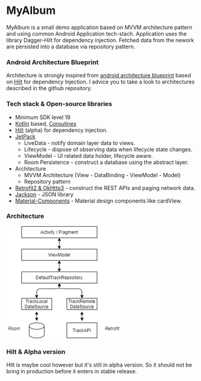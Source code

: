 # MyAlbum
MyAlbum is a small demo application based on MVVM architecture pattern and using common Android Application tech-stach.
Application uses the library Dagger-Hilt for dependency injection.
Fetched data from the nework are persisted into a database via repository pattern.

### Android Architecture Blueprint
Architecture is strongly inspired from [android architecture blueprint](https://github.com/android/architecture-samples/tree/dev-hilt) based on [Hilt](https://developer.android.com/training/dependency-injection/hilt-android) for dependency Injection.
I advice you to take a look to architectures described in the github repository.

### Tech stack & Open-source libraries
- Minimum SDK level 19
- [Kotlin](https://kotlinlang.org/) based, [Coroutines](https://github.com/Kotlin/kotlinx.coroutines)
- [Hilt](https://developer.android.com/training/dependency-injection/hilt-android) (alpha) for dependency injection.
- [JetPack](https://developer.android.com/jetpack)
  - LiveData - notify domain layer data to views.
  - Lifecycle - dispose of observing data when lifecycle state changes.
  - ViewModel - UI related data holder, lifecycle aware.
  - Room Persistence - construct a database using the abstract layer.
- Architecture
  - MVVM Architecture (View - DataBinding - ViewModel - Model)
  - Repository pattern
- [Retrofit2 & OkHttp3](https://github.com/square/retrofit) - construct the REST APIs and paging network data.
- [Jackson](https://github.com/FasterXML/jackson-core) - JSON library
- [Material-Components](https://github.com/material-components/material-components-android) - Material design components like cardView.

### Architecture

![Architecture](./doc/architecture.png)

### Hilt & Alpha version
Hilt is maybe cool however but it's still in alpha version. So it should not be bring in production before it enters in stable release.